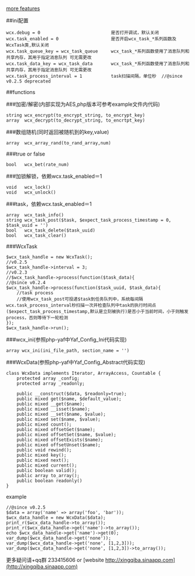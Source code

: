 
[more features](https://github.com/jonnywang/wcx/tree/dev)

##ini配置
```
wcx.debug = 0                           是否打开调试，默认关闭
wcx.task_enabled = 0                    是否开启wcx_task_*系列函数及WcxTask类,默认关闭
wcx.task_queue_key = wcx_task_queue     wcx_task_*系列函数使用了消息队列和共享内存，其用于指定消息队列 可无需更改
wcx.task_data_key = wcx_task_data       wcx_task_*系列函数使用了消息队列和共享内存，其用于指定消息队列 可无需更改
wcx.task_process_interval = 1           task扫描间隔，单位秒  //@since v0.2.5 deprecated
```

##functions

###加密/解密(内部实现为AES,php版本可参考example文件内代码)
```
string wcx_encrypt(to_encrypt_string, to_encrypt_key)
array  wcx_decrypt(to_decrypt_string, to_encrtpt_key)
```

###数组随机(同时返回被随机到的key,value)
```
array  wcx_array_rand(to_rand_array,num)
```

###true or false
```
bool   wcx_bet(rate_num)
```

###加锁解锁，依赖wcx.task_enabled＝1
```
void   wcx_lock()
void   wcx_unlock()
```

###task，依赖wcx.task_enabled＝1
```
array  wcx_task_info()
string wcx_task_post($task, $expect_task_process_timestamp = 0, $task_uuid = '')
bool   wcx_task_delete($task_uuid)
bool   wcx_task_clear()
```

###WcxTask
```
$wcx_task_handle = new WcxTask();
//v0.2.5
$wcx_task_handle->interval = 3;
//v0.2.3
//$wcx_task_handle->process(function($task_data){
//@since v0.2.4
$wcx_task_handle->process(function($task_uuid, $task_data){
    //task process
    //使用wcx_task_post可投递$task到任务队列中，系统每间隔wcx.task_process_interval秒扫描一次并检查队列中task的执行时间点($expect_task_process_timestamp,默认是立刻被执行)是否小于当前时间，小于则触发process，否则等待下一轮检测
});
$wcx_task_handle->run();
```

###wcx_ini(参照php-yaf中Yaf_Config_Ini代码实现)
```
array wcx_ini(ini_file_path, section_name = '')
```

###WcxData(参照php-yaf中Yaf_Config_Abstract代码实现)

```
class WcxData implements Iterator, ArrayAccess, Countable {
	protected array _config;
	protected array _readonly;
		
	public __construct($data, $readonly=true);
	public mixed get($name, $default_value);
	public mixed __get($name);
	public mixed __isset($name);
	public mixed __set($name, $value);
	public mixed set($name, $value);
	public mixed count();
	public mixed offsetGet($name);
	public mixed offsetSet($name, $value);
	public mixed offsetExists($name);
	public mixed offsetUnset($name);
	public void rewind();
	public mixed key();
	public mixed next();
	public mixed current();
	public boolean valid();
	public array to_array();
	public boolean readonly()
}
```

example
```
//@since v0.2.5
$data = array('name' => array('foo', 'bar'));
$wcx_data_handle = new WcxData($data);
print_r($wcx_data_handle->to_array());
print_r($wcx_data_handle->get('name')->to_array());
echo $wcx_data_handle->get('name')->get(0);
var_dump($wcx_data_handle->get('none'));
var_dump($wcx_data_handle->get('none', [1,2,3]));
var_dump($wcx_data_handle->get('none', [1,2,3])->to_array());
```

更多疑问请+qq群 233415606 or [website http://xingqiba.sinaapp.com](http://xingqiba.sinaapp.com)




